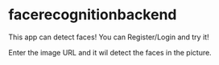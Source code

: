 # facerecognitionbackend

This app can detect faces! You can Register/Login and try it! 

Enter the image URL and it wil detect the faces in the picture.

